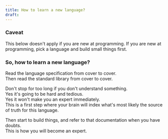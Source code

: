 ```yaml
---
title: How to learn a new language?
draft:
---
```

### Caveat 

This below doesn't apply if you are new at programming.
If you are new at programming, pick a language and build small things first.  

### So, how to learn a new language?

Read the language specification from cover to cover.  
Then read the standard library from cover to cover.  

Don't stop for too long if you don't understand something.  
Yes it's going to be hard and tedious.  
Yes it won't make you an expert immediately.  
This is a first step where your brain will index what's most likely the source of truth for this language.  

Then start to build things, and refer to that documentation when you have doubts.   
This is how you will become an expert.